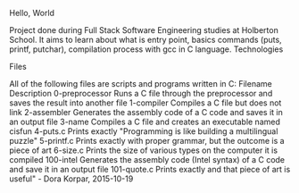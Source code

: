 Hello, World

Project done during Full Stack Software Engineering studies at Holberton School. It aims to learn about what is entry point, basics commands (puts, printf, putchar), compilation process with gcc in C language.
Technologies

  
Files

All of the following files are scripts and programs written in C:
Filename 	Description
0-preprocessor 	Runs a C file through the preprocessor and saves the result into another file
1-compiler 	Compiles a C file but does not link
2-assembler 	Generates the assembly code of a C code and saves it in an output file
3-name 	Compiles a C file and creates an executable named cisfun
4-puts.c 	Prints exactly "Programming is like building a multilingual puzzle"
5-printf.c 	Prints exactly with proper grammar, but the outcome is a piece of art
6-size.c 	Prints the size of various types on the computer it is compiled
100-intel 	Generates the assembly code (Intel syntax) of a C code and save it in an output file
101-quote.c 	Prints exactly and that piece of art is useful" - Dora Korpar, 2015-10-19
